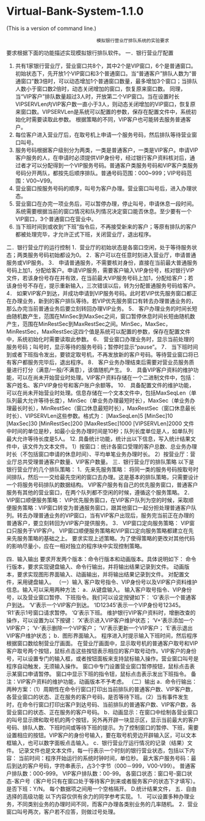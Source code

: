 # Virtual-Bank-System-1.1.0

(This is a version of command line.)

                                     模拟银行营业厅排队系统的实验要求
要求根据下面的功能描述实现模拟银行排队软件。
一．银行营业厅配置
1.  共有1家银行营业厅，营业窗口共8个，其中2个是VIP窗口，6个是普通窗口。初始状态下，先开放1个VIP窗口和3个普通窗口。当“普通客户”排队人数为“普通窗口”数3倍时，可以动态增加1个普通窗口数量，最多增加3个窗口；当排队人数小于窗口数2倍时，动态关闭增加的窗口，恢复原来窗口数。
   同理，当“VIP客户”排队数量超过3人时，开放第二个VIP窗口。当在设置时长 VIPSERVLen内VIP客户数一直小于3人，则动态关闭增加的VIP窗口，恢复原来窗口数。VIPSERVLen是系统可以配置的参数，保存在配置文件中，系统初始化时需要读取此参数。
  根据策略的不同，VIP客户也可能转去服务普通客户。
2. 每位客户进入营业厅后，在取号机上申请一个服务号码，然后排队等待营业窗口叫号。
3. 服务号码根据客户级别分为两类，一类是普通客户，一类是VIP客户。申请VIP客户服务的人，在申请时必须提供VIP身份号，经过银行客户资料核对后，通过者才可以分配得到一个VIP服务号码。普通客户类服务号码和VIP客户类服务号码分开两队，都按先后顺序排队。普通号码范围：000~999；VIP号码范围：V00~V99。
4. 营业窗口按服务号码的顺序，叫号为客户办理。营业窗口叫号后，进入办理状态。
5. 营业窗口在办完一项业务后，可以暂停办理，停止叫号，申请休息一段时间。系统需要根据当前的窗口情况和队列情况决定窗口能否休息。至少要有一个VIP窗口，3个普通窗口在营业中。
6. 当下班时间到或收到“下班”指令后，不再接受新来的客户；等原有排队的客户都被处理完毕，才允许正式下班，关闭营业厅，退出程序。

二．银行营业厅的运行控制
1．营业厅的初始状态是各窗口空闲，处于等待服务状态；两类服务号码初始都设为0。
2．客户可以在任意时刻进入营业厅，申请普通服务或VIP服务。
3．	申请普通服务，不需要核对身份，直接在当前最大普通服务号码上加1，分配给客户。申请VIP服务，需要客户输入VIP身份号，核对银行VIP文件，若该身份号存在并有效，在当前最大VIP服务号码上加1，分配给客户；若该身份号不存在，提示重新输入，三次错误以后，转为分配普通服务号码给客户。
4．	如果VIP客户到达，并成功申请到VIP服务号码。此时若VIP优先服务窗口都正在办理业务，新到的客户排队等待。若VIP优先服务窗口有转去办理普通业务的，那么办完当前普通业务后要立刻转回办理VIP业务。
5．	客户办理业务的时间长短由随机数产生，范围在MinSec到MaxSec之间，窗口暂停休息时间长短由随机数产生，范围在MinRestSec到MaxRestSec之间。MinSec，MaxSec，MinRestSec，MaxRestSec这四个值是系统可以配置的参数，保存在配置文件中，系统初始化时需要读取此参数。
6．	营业窗口办理业务时，显示当前处理的服务号码；叫号时，显示等待的服务号码；暂停时显示“pause”。
7．	当下班时间到或者下班指令发出，要锁定取号机，不再发放新的客户号码。等待营业窗口将已有客户都服务完毕后，退出程序。
8．	客户业务办理结束后需要对营业员服务质量进行打分（满意/一般/不满意），该值随机产生。
9．	具备VIP客户资料的维护功能，可以在尚未开始营业时处理。VIP客户资料存储在一个二进制文件中，包括：客户姓名、客户VIP身份号和客户账户余额等。
10．	具备配置文件的维护功能，可以在尚未开始营业时处理。信息存储在一个文本文件中，包括MaxSeqLen（单队列最大允许等待长度），MinSec（单业务办理最短时长），MaxSec（单业务办理最长时长），MinRestSec（窗口休息最短时长），MaxRestSec（窗口休息最长时长）、VIPSERVLen这些参数。格式为：
   [MaxSeqLen]5
   [MinSec]10
   [MaxSec]30
   [MinRestSec]200
   [MaxRestSec]1000
   [VIPSERVLen]2000 
   文件中时间的单位是秒，如最小业务办理时间是10秒；队列长度单位是人，如单队列最大允许等待长度是5人。
12. 具备统计功能，统计出以下信息，写入统计结果文件中，该文件为文本文件。
       1）按窗口：统计各窗口受理的客户总数、总业务办理时长（不包括窗口申请的休息时间）、平均单笔业务办理时长。
       2）按营业厅：营业厅总共受理普通客户数量、VIP客户数量。
    三．银行营业厅的排队策略
以下是银行营业厅的几个排队策略：
1．先来先服务策略：
将同一类的服务号码按取号时间排队，然后一一交给最先空闲的窗口去办理。这是基本的排队策略，只需要设计一个将服务号码排队的数据结构。
VIP客户服务有自己的优先服务窗口，普通客户服务有其他的营业窗口，在两个队列都不空闲的时候，遵循这个服务策略。
2．	VIP窗口顺便服务策略：
VIP优先服务窗口，在VIP客户队列为空的时候，采取顺便服务策略：VIP窗口转变为普通服务窗口，跟其他窗口一起分担处理普通客户队列。转去办理普通业务的VIP窗口，当有VIP客户出现后，服务完当前正在办理的普通客户，要立刻转回为VIP客户提供服务。
3．	VIP窗口定向服务策略：
VIP窗口只服务于VIP客户。
VIP窗口顺便服务策略和VIP窗口定向服务策略都建立在先来先服务策略的基础之上。
要求实现上述策略。为了使得策略的更改对其他代码的影响尽量小，应在一相对独立的程序块中实现控制策略。

四．输入输出
要求开发两个版本：命令行版本和动画版本。具体说明如下：
命令行版本，要求实现键盘输入、命令行输出，并将输出结果记录到文件。
动画版本，要求实现图形界面输入、动画输出，并将输出结果记录到文件。
对配置文件，采用键盘输入。
		（一）输入
客户取号指令、VIP身份号以及VIP客户资料维护信息。输入可以采用两种方法：
a．从键盘输入。
输入客户取号指令、VIP身份号，以及营业窗口暂停、下班指令。我们可以设定按键如下：
‘G’表示一个普通客户到达。
‘V’表示一个VIP客户到达。
‘ID12345’表示一个VIP身份号12345。
‘R1’表示1号窗口请求暂停。
‘Q’表示下班。
维护银行VIP客户资料时，增删改查的操作，可以设置为以下按键：
‘X’表示进入VIP客户维护状态；
‘V+’表示添加一个VIP客户；
‘V-’表示删除一个VIP客户；
‘V/’表示更新一个VIP客户；
‘E’表示退出VIP客户维护状态；
b．图形界面输入。
程序进入时提示输入下班时间，然后程序根据窗口数绘制营业厅画面。
在营业厅画面中，显示取号机的普通客户取号和VIP客户取号两个按钮，鼠标点击这些按钮表示相应的客户取号动作。VIP客户的身份号，可以设置专门的输入框，或者按钮面板来支持鼠标输入操作。营业窗口叫号是程序自动触发，无须输入操作。
窗口中专门设置营业窗口暂停按钮，鼠标点击表示某窗口申请暂停。
窗口中显示下班的指令钮，鼠标点击表示发出下班指令。
备注：VIP客户资料的维护功能，动画版本不予考虑。
（二）输出
a．命令行输出：
两种方案：（1）周期性在命令行窗口打印出当前排队的普通客户数、VIP客户数，各营业窗口的状态、正在服务的客户号码，是否等待下班。（2）当有事件发生时，在命令行窗口打印出客户到达号码、当前排队的普通客户数、VIP客户数，各营业窗口的状态、正在服务的客户号码。
b．动画显示：在窗口中绘制各营业窗口的叫号显示牌和取号机的两个按钮，另外再开辟一块显示区，显示当前最大的客户号码、排队人数、下班时间或等待下班的提示。为了控制窗口的暂停、下班，需要设置相应的按钮。VIP客户的身份号输入，要在取号机旁边开辟输入区，可以文本框输入，也可以数字面板点击输入。
c．银行营业厅运行情况的记录（结果）文件。
记录文件也是文本文件，每一行表示一个时刻的银行营业状态，包括以下内容：
当前时间：程序开始运行的系统时钟时间，单位秒。
最大客户服务号码：最后到达的客户号码，字符串表示，占3个字节（000－999，V00-V99）。
普通客户排队数：000-999。
VIP客户排队数：00-99。
各窗口状态：窗口号-窗口状态-客户号（客户号只有在窗口处于等待客户到来或者服务客户的状态下才填写）。
是否下班：Y/N。
每个数据项之间用一个空格隔开。
   D.统计结果文件，
五．自由选择的高级功能
以下内容仅供有余力的同学参考实现。
1．	可以设置多种办理业务，不同类别业务的办理时间不同，而客户办理各类别业务的几率随机。
2．营业窗口叫号两次，客户若不应答，则做过号处理。
